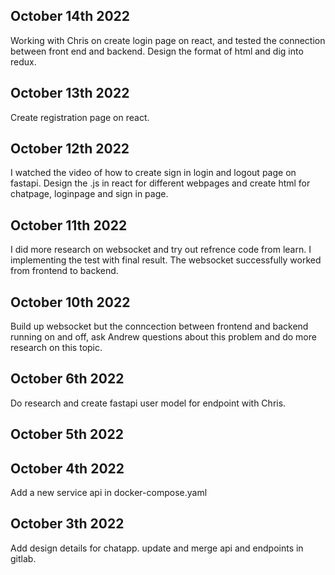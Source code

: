 ## October 14th 2022
Working with Chris on create login page on react, and tested the connection between front end and backend. Design the format of html and dig into redux.
## October 13th 2022
Create registration page on react.
## October 12th 2022
I watched the video of how to create sign in login and logout page on fastapi. Design the .js in react for different webpages and create html for chatpage, loginpage and sign in page.

## October 11th 2022
I did more research on websocket and try out refrence code from learn. I implementing the test with final result. The websocket successfully worked from frontend to backend.

## October 10th 2022
Build up websocket but the conncection between frontend and backend running on and off, ask Andrew questions about this problem and do more research on this topic.

## October 6th 2022
Do research and create fastapi user model for endpoint with Chris.

## October 5th 2022

## October 4th 2022
Add a new service api in docker-compose.yaml

## October 3th 2022
Add design details for chatapp. update and merge api and endpoints in gitlab.
